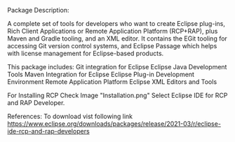 
Package Description:

A complete set of tools for developers who want to create Eclipse plug-ins, Rich Client Applications or Remote Application Platform (RCP+RAP), plus Maven and Gradle tooling, and an XML editor. It contains the EGit tooling for accessing Git version control systems, and Eclipse Passage which helps with license management for Eclipse-based products.

This package includes:
Git integration for Eclipse
Eclipse Java Development Tools
Maven Integration for Eclipse
Eclipse Plug-in Development Environment
Remote Application Platform
Eclipse XML Editors and Tools 
  
  For Installing RCP Check Image "Installation.png" 
     Select Eclipse IDE for RCP and RAP Developer.





References:
To download vist following link
https://www.eclipse.org/downloads/packages/release/2021-03/r/eclipse-ide-rcp-and-rap-developers
